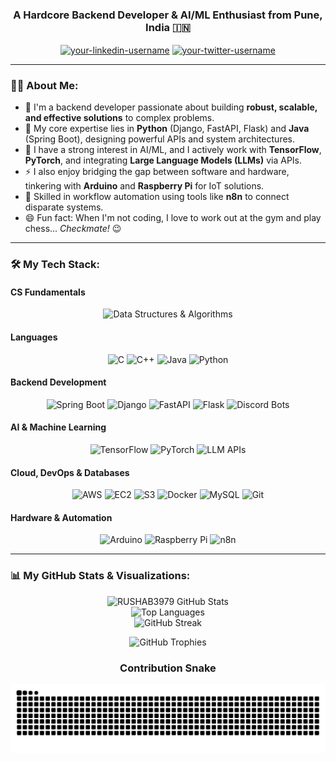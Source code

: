 <h3 align="center">A Hardcore Backend Developer & AI/ML Enthusiast from Pune, India 🇮🇳</h3>

<p align="center">
  <a href="https://linkedin.com/in/your-linkedin-username" target="_blank"><img align="center" src="https://raw.githubusercontent.com/rahuldkjain/github-profile-readme-generator/master/src/images/icons/Social/linked-in-alt.svg" alt="your-linkedin-username" height="30" width="40" /></a>
  <a href="https://twitter.com/your-twitter-username" target="_blank"><img align="center" src="https://raw.githubusercontent.com/rahuldkjain/github-profile-readme-generator/master/src/images/icons/Social/twitter.svg" alt="your-twitter-username" height="30" width="40" /></a>
</p>

---

### 👨‍💻 About Me:

- 🔭 I'm a backend developer passionate about building **robust, scalable, and effective solutions** to complex problems.
- 🧠 My core expertise lies in **Python** (Django, FastAPI, Flask) and **Java** (Spring Boot), designing powerful APIs and system architectures.
- 🤖 I have a strong interest in AI/ML, and I actively work with **TensorFlow**, **PyTorch**, and integrating **Large Language Models (LLMs)** via APIs.
- ⚡ I also enjoy bridging the gap between software and hardware, tinkering with **Arduino** and **Raspberry Pi** for IoT solutions.
- 🚀 Skilled in workflow automation using tools like **n8n** to connect disparate systems.
- 😄 Fun fact: When I'm not coding, I love to work out at the gym and play chess... *Checkmate!* 😉

---

### 🛠️ My Tech Stack:

#### CS Fundamentals
<p align="center">
  <img src="https://img.shields.io/badge/Data_Structures_&_Algorithms-58A6FF?style=for-the-badge" alt="Data Structures & Algorithms">
</p>

#### Languages
<p align="center">
  <img src="https://img.shields.io/badge/C-A8B9CC?style=for-the-badge&logo=c&logoColor=white" alt="C">
  <img src="https://img.shields.io/badge/C%2B%2B-00599C?style=for-the-badge&logo=c%2B%2B&logoColor=white" alt="C++">
  <img src="https://img.shields.io/badge/Java-ED8B00?style=for-the-badge&logo=openjdk&logoColor=white" alt="Java">
  <img src="https://img.shields.io/badge/Python-3776AB?style=for-the-badge&logo=python&logoColor=white" alt="Python">
</p>

#### Backend Development
<p align="center">
  <img src="https://img.shields.io/badge/Spring_Boot-6DB33F?style=for-the-badge&logo=spring-boot&logoColor=white" alt="Spring Boot">
  <img src="https://img.shields.io/badge/Django-092E20?style=for-the-badge&logo=django&logoColor=white" alt="Django">
  <img src="https://img.shields.io/badge/FastAPI-009688?style=for-the-badge&logo=fastapi&logoColor=white" alt="FastAPI">
  <img src="https://img.shields.io/badge/Flask-000000?style=for-the-badge&logo=flask&logoColor=white" alt="Flask">
  <img src="https://img.shields.io/badge/Discord_Bot_Dev-5865F2?style=for-the-badge&logo=discord&logoColor=white" alt="Discord Bots">
</p>

#### AI & Machine Learning
<p align="center">
  <img src="https://img.shields.io/badge/TensorFlow-FF6F00?style=for-the-badge&logo=tensorflow&logoColor=white" alt="TensorFlow">
  <img src="https://img.shields.io/badge/PyTorch-EE4C2C?style=for-the-badge&logo=pytorch&logoColor=white" alt="PyTorch">
  <img src="https://img.shields.io/badge/LLM_APIs-4479A1?style=for-the-badge&logo=openai&logoColor=white" alt="LLM APIs">
</p>

#### Cloud, DevOps & Databases
<p align="center">
  <img src="https://img.shields.io/badge/Amazon_AWS-232F3E?style=for-the-badge&logo=amazon-aws&logoColor=white" alt="AWS">
  <img src="https://img.shields.io/badge/Amazon_EC2-FF9900?style=for-the-badge&logo=amazon-ec2&logoColor=white" alt="EC2">
  <img src="https://img.shields.io/badge/Amazon_S3-569A31?style=for-the-badge&logo=amazon-s3&logoColor=white" alt="S3">
  <img src="https://img.shields.io/badge/Docker-2496ED?style=for-the-badge&logo=docker&logoColor=white" alt="Docker">
  <img src="https://img.shields.io/badge/MySQL-4479A1?style=for-the-badge&logo=mysql&logoColor=white" alt="MySQL">
  <img src="https://img.shields.io/badge/Git-F05032?style=for-the-badge&logo=git&logoColor=white" alt="Git">
</p>

#### Hardware & Automation
<p align="center">
  <img src="https://img.shields.io/badge/Arduino-00979D?style=for-the-badge&logo=arduino&logoColor=white" alt="Arduino">
  <img src="https://img.shields.io/badge/Raspberry_Pi-A22846?style=for-the-badge&logo=raspberry-pi&logoColor=white" alt="Raspberry Pi">
  <img src="https://img.shields.io/badge/n8n-121212?style=for-the-badge&logo=n8n&logoColor=white" alt="n8n">
</p>

---

### 📊 My GitHub Stats & Visualizations:

<p align="center">
  <img src="https://github-readme-stats.vercel.app/api?username=RUSHAB3979&show_icons=true&locale=en&theme=tokyonight" alt="RUSHAB3979 GitHub Stats" />
  <br/>
  <img src="https://github-readme-stats.vercel.app/api/top-langs?username=RUSHAB3979&layout=compact&locale=en&theme=tokyonight" alt="Top Languages" />
  <br/>
  <img src="https://github-readme-streak-stats.herokuapp.com/?user=RUSHAB3979&theme=tokyonight" alt="GitHub Streak" />
</p>

<p align="center">
  <img src="https://github-profile-trophy.vercel.app/?username=RUSHAB3979&theme=tokyonight&column=7" alt="GitHub Trophies" />
</p>

<div align="center">
  <h3>Contribution Snake</h3>
  <img src="https://github.com/RUSHAB3979/RUSHAB3979/blob/output/github-contribution-grid-snake.svg" alt="snake animation">
</div>
